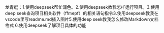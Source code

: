 龙青蜓：1.使用deepseek帮忙润色。2.使用deepseek教我怎样运行项目。3.使用deep seek查询项目相关软件（ffmepf）的相关语句指令3.使用deepseek教我在vscode里写readme.md插入图片5.使用deep seek教我怎么修改Markdown文档格式 6.使用deepseek了解项目具体的功能